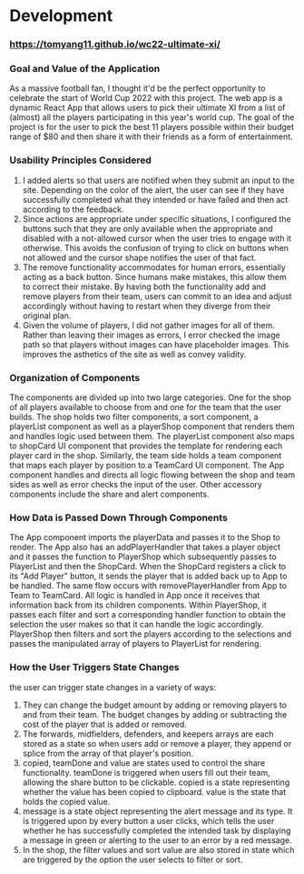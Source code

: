 # Development

### https://tomyang11.github.io/wc22-ultimate-xi/

### Goal and Value of the Application
As a massive football fan, I thought it'd be the perfect opportunity to celebrate 
the start of World Cup 2022 with this project. The web app is a dynamic React App 
that allows users to pick their ultimate XI from a list of (almost) all the players 
participating in this year's world cup. The goal of the project is for the user to 
pick the best 11 players possible within their budget range of $80 and then share 
it with their friends as a form of entertainment.

### Usability Principles Considered
1. I added alerts so that users are notified when they submit an input to the site. 
Depending on the color of the alert, the user can see if they have successfully 
completed what they intended or have failed and then act according to the feedback.
2. Since actions are appropriate under specific situations, I configured the buttons 
such that they are only available when the appropriate and disabled with a not-allowed 
cursor when the user tries to engage with it otherwise. This avoids the confusion of 
trying to click on buttons when not allowed and the cursor shape notifies the user of 
that fact. 
3. The remove functionality accommodates for human errors, essentially acting as 
a back button. Since humans make mistakes, this allow them to correct their mistake. 
By having both the functionality add and remove players from their team, users can 
commit to an idea and adjust accordingly without having to restart when they diverge 
from their original plan.
4. Given the volume of players, I did not gather images for all of them. Rather 
than leaving their images as errors, I error checked the image path so that players 
without images can have placeholder images. This improves the asthetics of the site 
as well as convey validity.

### Organization of Components
The components are divided up into two large categories. One for the shop of all 
players available to choose from and one for the team that the user builds. The 
shop holds two filter components, a sort component, a playerList component as well 
as a playerShop component that renders them and handles logic used between them. 
The playerList component also maps to shopCard UI component that provides the 
template for rendering each player card in the shop. Similarly, the team side holds 
a team component that maps each player by position to a TeamCard UI component. 
The App component handles and directs all logic flowing between the shop and team 
sides as well as error checks the input of the user. Other accessory components 
include the share and alert components.

### How Data is Passed Down Through Components
The App component imports the playerData and passes it to the Shop to render. 
The App also has an addPlayerHandler that takes a player object and it passes the 
function to PlayerShop which subsequently passes to PlayerList and then the ShopCard. 
When the ShopCard registers a click to its "Add Player" button, it sends the 
player that is added back up to App to be handled. The same flow occurs with 
removePlayerHandler from App to Team to TeamCard. All logic is handled in App 
once it receives that information back from its children components. Within PlayerShop, 
it passes each filter and sort a corresponding handler function to obtain the selection 
the user makes so that it can handle the logic accordingly. PlayerShop then filters 
and sort the players according to the selections and passes the manipulated array 
of players to PlayerList for rendering.


### How the User Triggers State Changes
the user can trigger state changes in a variety of ways:
1. They can change the budget amount by adding or removing players to and from their 
team. The budget changes by adding or subtracting the cost of the player that is 
added or removed.
2. The forwards, midfielders, defenders, and keepers arrays are each stored as a 
state so when users add or remove a player, they append or splice from the array 
of that player's position.
3. copied, teamDone and value are states used to control the share functionality. 
teamDone is triggered when users fill out their team, allowing the share button 
to be clickable. copied is a state representing whether the value has been copied 
to clipboard. value is the state that holds the copied value.
4. message is a state object representing the alert message and its type. It is 
triggered upon by every button a user clicks, which tells the user whether he has 
successfully completed the intended task by displaying a message in green or alerting 
to the user to an error by a red message.
5. In the shop, the filter values and sort value are also stored in state which 
are triggered by the option the user selects to filter or sort.